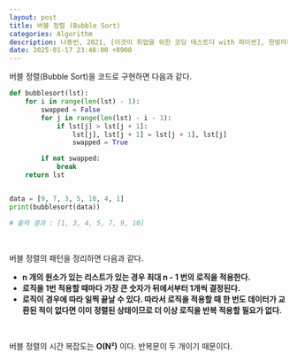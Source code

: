 ```yaml
---
layout: post
title: 버블 정렬 (Bubble Sort)
categories: Algorithm
description: 나동빈, 2021, [이것이 취업을 위한 코딩 테스트다 with 파이썬], 한빛미디어
date: 2025-01-17 23:48:00 +0900
---
```

버블 정렬(Bubble Sort)을 코드로 구현하면 다음과 같다.

```python
def bubblesort(lst):
    for i in range(len(lst) - 1):
        swapped = False
        for j in range(len(lst) - i - 1):
            if lst[j] > lst[j + 1]:
                lst[j], lst[j + 1] = lst[j + 1], lst[j]
                swapped = True

        if not swapped:
            break
    return lst


data = [9, 7, 3, 5, 10, 4, 1]
print(bubblesort(data))

# 출력 결과 : [1, 3, 4, 5, 7, 9, 10]
```

<br>

버블 정렬의 패턴을 정리하면 다음과 같다.

* <b>n 개의 원소가 있는 리스트가 있는 경우 최대 n - 1 번의 로직을 적용한다.</b>
* <b>로직을 1번 적용할 때마다 가장 큰 숫자가 뒤에서부터 1개씩 결정된다.</b>
* <b>로직이 경우에 따라 일찍 끝날 수 있다. 따라서 로직을 적용할 때 한 번도 데이터가 교환된 적이 없다면 이미 정렬된 상태이므로 더 이상 로직을 반복 적용할 필요가 없다.</b>

<br>

버블 정렬의 시간 복잡도는 <b>O(N²)</b> 이다. 반복문이 두 개이기 때문이다.